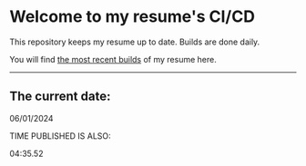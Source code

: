 # Welcome to my resume's CI/CD
This repository keeps my resume up to date. Builds are done daily.
  
You will find [the most recent builds](output/) of my resume here.
* * *
 
## The current date:  
 06/01/2024 
   
  
  
 TIME PUBLISHED IS ALSO: 
  
 04:35.52 
  
  
